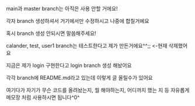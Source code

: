 main과 master branch는 아직은 사용 안할 거에요!

각자 branch 생성하셔서 거기에서만 수정하시고 나중에 합칠거에요

혹시 branch 생성 안되시면 말씀해주세요!

calander, test, user1 branch는 테스트한다고 제가 만든거에요^^;; <-현재 삭제했어요

지금은 제가 login 구현한다고 login branch 생성 해놨어요

각각 branch에 README.md라고 있는데 이렇게 글 올릴수가 있어요 

여기다가 자기가 무슨 코드를 올려놨는지, 뭘 해야하는지, 어디까지 했는 지 등 자유롭게 메모장 처럼 사용하시면 됩니다^0^
